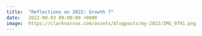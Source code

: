 ```yaml
---
title:  "Reflections on 2022: Growth 7"
date:   2022-08-03 00:00:00 +0000
image:  https://clarknarvas.com/assets/blogposts/my-2022/IMG_9791.png
---
```

